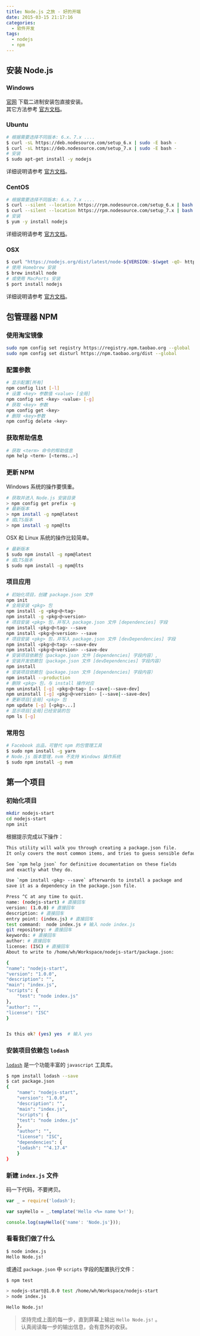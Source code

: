 ```yaml
---
title: Node.js 之旅 - 好的开端
date: 2015-03-15 21:17:16
categories:
  - 软件开发
tags:
  - nodejs
  - npm
---
```


## 安装 Node.js

### Windows

[官网](https://nodejs.org/en/) 下载二进制安装包直接安装。  
其它方法参考 [官方文档](https://nodejs.org/en/download/package-manager/#windows)。

### Ubuntu

```sh
# 根据需要选择不同版本: 6.x、7.x ....
$ curl -sL https://deb.nodesource.com/setup_6.x | sudo -E bash -
$ curl -sL https://deb.nodesource.com/setup_7.x | sudo -E bash -
# 安装
$ sudo apt-get install -y nodejs
```

详细说明请参考 [官方文档](https://nodejs.org/en/download/package-manager/#debian-and-ubuntu-based-linux-distributions)。

### CentOS

```sh
# 根据需要选择不同版本: 6.x、7.x ....
$ curl --silent --location https://rpm.nodesource.com/setup_6.x | bash -
$ curl --silent --location https://rpm.nodesource.com/setup_7.x | bash -
# 安装
$ yum -y install nodejs
```

详细说明请参考 [官方文档](https://nodejs.org/en/download/package-manager/#enterprise-linux-and-fedora)。

### OSX

```sh
$ curl "https://nodejs.org/dist/latest/node-${VERSION:-$(wget -qO- https://nodejs.org/dist/latest/ | sed -nE 's|.*>node-(.*)\.pkg</a>.*|\1|p')}.pkg" > "$HOME/Downloads/node-latest.pkg" && sudo installer -store -pkg "$HOME/Downloads/node-latest.pkg" -target "/"
# 使用 Homebrew 安装
$ brew install node
# 或使用 MacPorts 安装
$ port install nodejs
```

详细说明请参考 [官方文档](https://nodejs.org/en/download/package-manager/#osx)。

## 包管理器 NPM

### 使用淘宝镜像

```sh
sudo npm config set registry https://registry.npm.taobao.org --global
sudo npm config set disturl https://npm.taobao.org/dist --global
```

### 配置参数

```sh
# 显示配置[所有]
npm config list [-l]
# 设置 <key> 参数值 <value> [全局]
npm config set <key> <value> [-g]
# 获取 <key> 参数
npm config get <key>
# 删除 <key>参数
npm config delete <key>
```

### 获取帮助信息

```sh
# 获取 <term> 命令的帮助信息
npm help <term> [<terms..>]
```

### 更新 NPM

Windows 系统的操作要慎重。

```sh
# 获取并进入 Node.js 安装目录
> npm config get prefix -g
# 最新版本
> npm install -g npm@latest
# 或LTS版本
> npm install -g npm@lts
```

OSX 和 Linux 系统的操作比较简单。

```sh
# 最新版本
$ sudo npm install -g npm@latest
# 或LTS版本
$ sudo npm install -g npm@lts
```

### 项目应用

```sh
# 初始化项目，创建 package.json 文件
npm init
# 全局安装 <pkg> 包
npm install -g <pkg>@<tag>
npm install -g <pkg>@<version>
# 项目安装 <pkg> 包，并写入 package.json 文件 [dependencies] 字段
npm install <pkg>@<tag> --save
npm install <pkg>@<version> --save
# 项目安装 <pkg> 包，并写入 package.json 文件 [devDependencies] 字段
npm install <pkg>@<tag> --save-dev
npm install <pkg>@<version> --save-dev
# 安装项目依赖包（package.json 文件 [dependencies] 字段内容）,
# 安装开发依赖包（package.json 文件 [devDependencies] 字段内容）
npm install
# 安装项目依赖包（package.json 文件 [dependencies] 字段内容）
npm install --production
# 删除 <pkg> 包，与 install 操作对应
npm uninstall [-g] <pkg>@<tag> [--save|--save-dev]
npm uninstall [-g] <pkg>@<version> [--save|--save-dev]
# 更新项目[全局] <pkg> 包
npm update [-g] [<pkg>...]
# 显示项目[全局]已经安装的包
npm ls [-g]
```

### 常用包

```sh
# Facebook 出品，可替代 npm 的包管理工具
$ sudo npm install -g yarn
# Node.js 版本管理，nvm 不支持 Windows 操作系统
$ sudo npm install -g nvm
```

## 第一个项目

### 初始化项目

```sh
mkdir nodejs-start
cd nodejs-start
npm init
```

根据提示完成以下操作：

```sh
This utility will walk you through creating a package.json file.
It only covers the most common items, and tries to guess sensible defaults.

See `npm help json` for definitive documentation on these fields
and exactly what they do.

Use `npm install <pkg> --save` afterwards to install a package and
save it as a dependency in the package.json file.

Press ^C at any time to quit.
name: (nodejs-start) # 直接回车
version: (1.0.0) # 直接回车
description: # 直接回车
entry point: (index.js) # 直接回车
test command:  node index.js # 输入 node index.js
git repository: # 直接回车
keywords: # 直接回车
author: # 直接回车
license: (ISC) # 直接回车
About to write to /home/wh/Workspace/nodejs-start/package.json:

{
"name": "nodejs-start",
"version": "1.0.0",
"description": "",
"main": "index.js",
"scripts": {
    "test": "node index.js"
},
"author": "",
"license": "ISC"
}


Is this ok? (yes) yes  # 输入 yes
```

### 安装项目依赖包 `lodash`

[`lodash`](https://lodash.com/) 是一个功能丰富的 `javascript` 工具库。

```sh
$ npm install lodash --save
$ cat package.json 
{
    "name": "nodejs-start",
    "version": "1.0.0",
    "description": "",
    "main": "index.js",
    "scripts": {
    "test": "node index.js"
    },
    "author": "",
    "license": "ISC",
    "dependencies": {
    "lodash": "^4.17.4"
    }
}
```

### 新建 `index.js` 文件

码一下代码，不要拷贝。

```js
var _ = require('lodash');

var sayHello = _.template('Hello <%= name %>!');

console.log(sayHello({'name': 'Node.js'}));
```

### 看看我们做了什么

```sh
$ node index.js
Hello Node.js!
```

或通过 `package.json` 中 `scripts` 字段的配置执行文件：

```sh
$ npm test

> nodejs-start@1.0.0 test /home/wh/Workspace/nodejs-start
> node index.js

Hello Node.js!
```

> 坚持完成上面的每一步，直到屏幕上输出 `Hello Node.js!` 。  
> 认真阅读每一步的输出信息，会有意外的收获。

